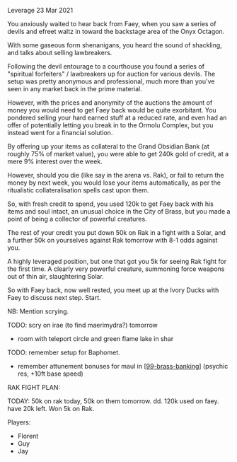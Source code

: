 Leverage
23 Mar 2021

You anxiously waited to hear back from Faey, when you saw a series of devils and efreet waltz in toward the backstage area of the Onyx Octagon.

With some gaseous form shenanigans, you heard the sound of shackling, and talks about selling lawbreakers.

Following the devil entourage to a courthouse you found a series of "spiritual forfeiters" / lawbreakers up for auction for various devils. The setup was pretty anonymous and professional, much more than you've seen in any market back in the prime material.

However, with the prices and anonymity of the auctions the amount of money you would need to get Faey back would be quite exorbitant. You pondered selling your hard earned stuff at a reduced rate, and even had an offer of potentially letting you break in to the Ormolu Complex, but you instead went for a financial solution.

By offering up your items as collateral to the Grand Obsidian Bank (at roughly 75% of market value), you were able to get 240k gold of credit, at a mere 9% interest over the week.

However, should you die (like say in the arena vs. Rak), or fail to return the money by next week, you would lose your items automatically, as per the ritualistic collateralisation spells cast upon them.

So, with fresh credit to spend, you used 120k to get Faey back with his items and soul intact, an unusual choice in the City of Brass, but you made a point of being a collector of powerful creatures.

The rest of your credit you put down 50k on Rak in a fight with a Solar, and a further 50k on yourselves against Rak tomorrow with 8-1 odds against you.

A highly leveraged position, but one that got you 5k for seeing Rak fight for the first time. A clearly very powerful creature, summoning force weapons out of thin air, slaughtering Solar.

So with Faey back, now well rested, you meet up at the Ivory Ducks with Faey to discuss next step. Start.


NB: Mention scrying.

TODO: scry on irae (to find maerimydra?) tomorrow
- room with teleport circle and green flame lake in shar

TODO: remember setup for Baphomet.
- remember attunement bonuses for maul in [[99-brass-banking]] (psychic res, +10ft base speed)

RAK FIGHT PLAN:

TODAY: 50k on rak today, 50k on them tomorrow. dd.
120k used on faey. have 20k left.
Won 5k on Rak.


Players:
- Florent
- Guy
- Jay

[//begin]: # "Autogenerated link references for markdown compatibility"
[99-brass-banking]: 99-brass-banking "99-brass-banking"
[//end]: # "Autogenerated link references"
